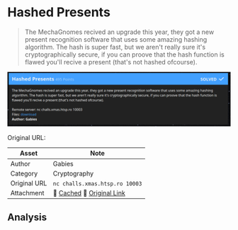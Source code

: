 
# Hashed Presents

>  The MechaGnomes recived an upgrade this year, they got a new present
>  recognition software that uses some amazing hashing algorithm. The hash is
>  super fast, but we aren't really sure it's cryptographically secure, if you
>  can proove that the hash function is flawed you'll recive a present (that's
>  not hashed ofcourse).

![Screenshot](screenshot.png)

Original URL:

| Asset        | Note                                                          |
|--------------|---------------------------------------------------------------|
| Author       | Gabies                                                        |
| Category     | Cryptography                                                  |
| Original URL | `nc challs.xmas.htsp.ro 10003`                                |
| Attachment   | 💾 [Cached][1] 💾 [Original Link][2]                          |

## Analysis

[1]: ./files
[2]: https://drive.google.com/drive/u/1/folders/1rQISk-f_phfDOK-JP4zp9VIwntHxzM-k?usp=sharing
